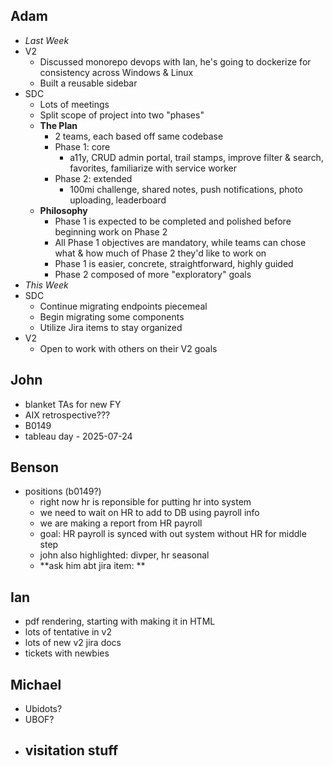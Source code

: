 ## Adam
- *Last Week*
- V2
	- Discussed monorepo devops with Ian, he's going to dockerize for consistency across Windows & Linux
	- Built a reusable sidebar
- SDC
	- Lots of meetings
	- Split scope of project into two "phases"
	- **The Plan**
		- 2 teams, each based off same codebase
		- Phase 1: core
			- a11y, CRUD admin portal, trail stamps, improve filter & search, favorites, familiarize with service worker
		- Phase 2: extended
			- 100mi challenge, shared notes, push notifications, photo uploading, leaderboard
	- **Philosophy**
		- Phase 1 is expected to be completed and polished before beginning work on Phase 2
		- All Phase 1 objectives are mandatory, while teams can chose what & how much of Phase 2 they'd like to work on
		- Phase 1 is easier, concrete, straightforward, highly guided
		- Phase 2 composed of more "exploratory" goals
- *This Week*
- SDC
	- Continue migrating endpoints piecemeal
	- Begin migrating some components
	- Utilize Jira items to stay organized
- V2
	- Open to work with others on their V2 goals


## John
- blanket TAs for new FY
- AIX retrospective???
- B0149
- tableau day - 2025-07-24

## Benson
- positions (b0149?)
	- right now hr is reponsible for putting hr into system
	- we need to wait on HR to add to DB using payroll info
	- we are making a report from HR payroll
	- goal: HR payroll is synced with out system without HR for middle step
	- john also highlighted: divper, hr seasonal
	- **ask him abt jira item: **

## Ian
- pdf rendering, starting with making it in HTML
- lots of tentative in v2
- lots of new v2 jira docs
- tickets with newbies

## Michael
- Ubidots?
- UBOF?
- visitation stuff
	- 